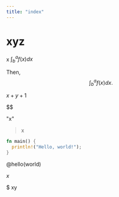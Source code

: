 ```yaml
---
title: "index"
---
```


# xyz

x $\int^a_bf(x)dx$

Then, $$
  \int^a_bf(x)dx.
$$

$x+y+1$

$\$

"x"

> x

```rust
fn main() {
  println!("Hello, world!");
}
```

@hello(world)

*x*

$
xy
